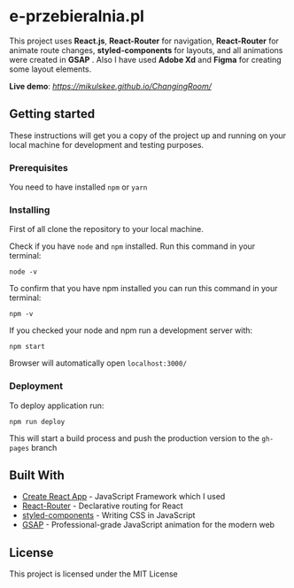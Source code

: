 # e-przebieralnia.pl

This project uses **React.js**, **React-Router** for navigation, **React-Router** for animate route changes, **styled-components** for layouts, and all animations were created in **GSAP** . Also I have used **Adobe Xd** and **Figma** for creating some layout elements.

**Live demo**: _https://mikulskee.github.io/ChangingRoom/_

## Getting started

These instructions will get you a copy of the project up and running on your local machine for development and testing purposes.

### Prerequisites

You need to have installed `npm` or `yarn`

### Installing

First of all clone the repository to your local machine.

Check if you have `node` and `npm` installed. Run this command in your terminal:

```
node -v
```

To confirm that you have npm installed you can run this command in your terminal:

```
npm -v
```

If you checked your node and npm run a development server with:

```
npm start
```

Browser will automatically open `localhost:3000/`

### Deployment

To deploy application run:

```
npm run deploy
```

This will start a build process and push the production version to the `gh-pages` branch

## Built With

- [Create React App](https://github.com/facebook/create-react-app) - JavaScript Framework which I used
- [React-Router](https://github.com/ReactTraining/react-router) - Declarative routing for React
- [styled-components](https://www.styled-components.com/) - Writing CSS in JavaScript
- [GSAP](https://greensock.com/gsap/) - Professional-grade JavaScript animation for the modern web

## License

This project is licensed under the MIT License
